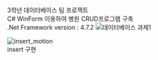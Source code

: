 3학년 데이터베이스 팀 프로젝트<br>
C# WinForm 이용하여 병원 CRUD프로그램 구축<br>
.Net Framework version : 4.7.2
![데이터베이스 과제1](https://user-images.githubusercontent.com/44633204/93844180-42f8ef00-fcd7-11ea-9a18-45651755692f.PNG)<br>

![insert_motion](https://user-images.githubusercontent.com/44633204/93844424-0da0d100-fcd8-11ea-9b02-ea4d5b703294.gif)<br>
insert 구현


